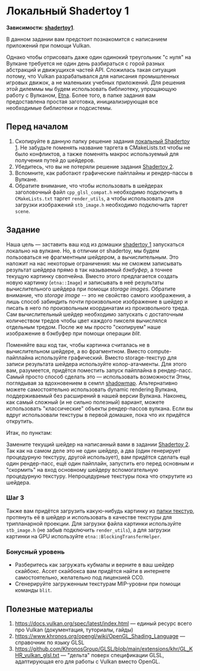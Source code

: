 # Локальный Shadertoy 1

**Зависимости: [shadertoy1](/tasks/shadertoy2/)**.

В данном задании вам предстоит познакомится с написанием приложений при помощи Vulkan.

Однако чтобы отрисовать даже один одинокий треугольник "с нуля" на Вулкане требуется не один день разбираться с горой разных абстракций и движущихся частей API.
Сложилась такая ситуация потому, что Vulkan разрабатывался для написания промышленных игровых движок, а не маленьких учебных приложений.
Для решения этой дилеммы мы будем использовать библиотеку, упрощающую работу с Вулканом, [Etna](https://github.com/alexandrShcherbakov/etna/).
Более того, в папке задания вам предоставлена простая заготовка, инициализирующая все необходимые библиотеки и подсистемы.

## Перед началом

 1. Скопируйте в данную папку решение задания [локальный Shadertoy 1](/tasks/local_shadertoy1/).
    Не забудьте поменять название таргета в CMakeLists.txt чтобы не было конфликтов, а также поменять макрос используемый для получения путей до шейдеров.
 2. Убедитесь, что вы не потеряли решение задания [Shadertoy 2](/tasks/shadertoy2/).
 3. Вспомните, как работают графические пайплайны и рендер-пассы в Вулкане.
 4. Обратите внимание, что чтобы использовать в шейдерах заголовочный файл `cpp_glsl_compat.h` необходимо подключить в `CMakeLists.txt` таргет `render_utils`, а чтобы использовать для загрузки изображений `stb_image.h` необходимо подключить таргет `scene`.

## Задание

Наша цель &mdash; заставить ваш код из домашки [shadertoy 1](/tasks/shadertoy1/) запускаться локально на вулкане.
Но, в отличии от shadertoy, мы будем пользоваться не фрагментным шейдером, а вычислительным.
Это наложит на нас некоторые ограничения: мы не сможем записывать результат шейдера прямо в так называемый *бэкбуфер*, а точнее текущую картинку свопчейна.
Вместо этого предлагается создать новую картинку (`etna::Image`) и записывать в неё результаты вычислительного шейдера при помощи *storage images*.
Обратите внимание, что *storage image* -- это не свойство самого изображения, а лишь способ забиндить почти произвольное изображение в шейдер и писать в него по произвольным координатам из произвольного треда.
Сам вычислительный шейдер необходимо запускать с достаточным количеством тредов чтобы цвет каждого пикселя вычислялся отдельным тредом.
После же мы просто "скопируем" наше изображение в бэкбуфер при помощи операции *blit*.

Поменяйте ваш код так, чтобы картинка считалась не в вычислительном шейдере, а во фрагментном.
Вместо compute-пайплайна используйте графический.
Вместо storage-текстур для записи результата шейдера используйте колор-атачменты.
Для этого вам, разумеется, придётся поместить запуск пайплайна в рендер-пасс.
Самый просто способ сделать это &mdash; использовать возможности Этны, поглядывая за вдохновением в семпл [shadowmap](/samples/shadowmap/).
Альтернативно можете самостоятельно использовать dynamic rendering Вулкана, поддерживаемый без расширений в нашей версии Вулкана.
Наконец, как самый сложный (и не сильно полезный) вариант, можете использовать "классические" объекты рендер-пассов вулкана.
Если вы вдруг использовали текстуры в первой домашке, пока что их придётся открутить.

Итак, по пунктам:

Замените текущий шейдер на написанный вами в задании [Shadertoy 2](/tasks/shadertoy2/).
Так как на самом деле это не один шейдер, а два (один генерирует процедурную текстуру, другой использует), вам придётся сделать ещё один рендер-пасс, ещё один пайплайн, запустить его перед основным и "скормить" на вход основному шейдеру вспомогательную процедурную текстуру.
Непроцедурные текстуры пока что открутите из шейдера.

### Шаг 3

Также вам придётся загрузить какую-нибудь картинку из [папки текстур](/resources/textures/), протянуть её в шейдер и использовать в качестве текстуры для трипланарной проекции.
Для загрузки файла картинки используйте `stb_image.h` (не забыв подключить `render_utils`), а для загрузки картинки на GPU используйте `etna::BlockingTransferHelper`.

### Бонусный уровень

- Разберитесь как загружать кубмапы и верните в ваш шейдер скайбокс.
  Ассет скайбокса вам придётся найти в интернете самостоятельно, желательно под лицензией CC0.
- Сгенерируйте загруженным текстурам MIP-уровни при помощи команды `blit`.

## Полезные материалы

 1. https://docs.vulkan.org/spec/latest/index.html &mdash; единый ресурс всего про Vulkan (документация, туториалы, гайды)
 2. https://www.khronos.org/opengl/wiki/OpenGL_Shading_Language &mdash; справочник по языку GLSL
 3. https://github.com/KhronosGroup/GLSL/blob/main/extensions/khr/GL_KHR_vulkan_glsl.txt &mdash; "дельта" поверх спецификации GLSL, адаптирующая его для работы с Vulkan вместо OpenGL.
